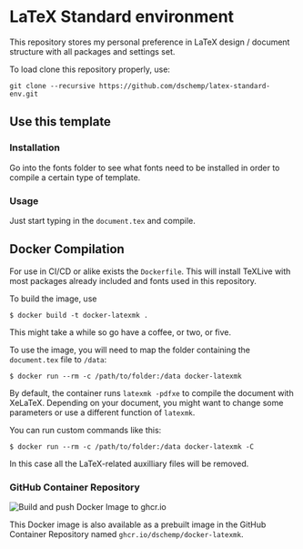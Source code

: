 # LaTeX Standard environment

This repository stores my personal preference in LaTeX design / document structure with all packages and settings set.

To load clone this repository properly, use:
```
git clone --recursive https://github.com/dschemp/latex-standard-env.git
```

## Use this template
### Installation
Go into the fonts folder to see what fonts need to be installed in order to
compile a certain type of template.

### Usage
Just start typing in the `document.tex` and compile.

## Docker Compilation

For use in CI/CD or alike exists the `Dockerfile`.
This will install TeXLive with most packages already included and fonts used in this repository.

To build the image, use
```
$ docker build -t docker-latexmk .
```
This might take a while so go have a coffee, or two, or five.


To use the image, you will need to map the folder containing the `document.tex` file to `/data`:
```
$ docker run --rm -c /path/to/folder:/data docker-latexmk
```

By default, the container runs `latexmk -pdfxe` to compile the document with XeLaTeX.
Depending on your document, you might want to change some parameters or use a different function of `latexmk`.

You can run custom commands like this:
```
$ docker run --rm -c /path/to/folder:/data docker-latexmk -C
```
In this case all the LaTeX-related auxilliary files will be removed.

### GitHub Container Repository

![Build and push Docker Image to ghcr.io](https://github.com/dschemp/latex-standard-env/workflows/Build%20and%20push%20Docker%20Image%20to%20ghcr.io/badge.svg)

This Docker image is also available as a prebuilt image in the GitHub Container Repository named `ghcr.io/dschemp/docker-latexmk`.


